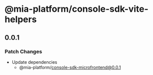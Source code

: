 # @mia-platform/console-sdk-vite-helpers

## 0.0.1

### Patch Changes

- Update dependencies
  - @mia-platform/console-sdk-microfrontend@0.0.1
